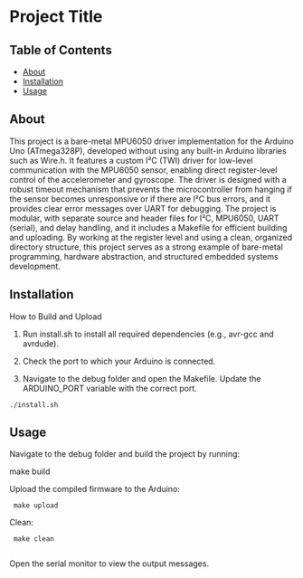 # Project Title

## Table of Contents

- [About](#about)
- [Installation](#installations)
- [Usage](#usage)

## About <a name = "about"></a>

This project is a bare-metal MPU6050 driver implementation for the Arduino Uno (ATmega328P), developed without using any built-in Arduino libraries such as Wire.h. It features a custom I²C (TWI) driver for low-level communication with the MPU6050 sensor, enabling direct register-level control of the accelerometer and gyroscope. The driver is designed with a robust timeout mechanism that prevents the microcontroller from hanging if the sensor becomes unresponsive or if there are I²C bus errors, and it provides clear error messages over UART for debugging. The project is modular, with separate source and header files for I²C, MPU6050, UART (serial), and delay handling, and it includes a Makefile for efficient building and uploading. By working at the register level and using a clean, organized directory structure, this project serves as a strong example of bare-metal programming, hardware abstraction, and structured embedded systems development.


## Installation <a name = "installations"></a>

How to Build and Upload

1. Run install.sh to install all required dependencies (e.g., avr-gcc and avrdude).

2. Check the port to which your Arduino is connected.

3. Navigate to the debug folder and open the Makefile. Update the ARDUINO_PORT variable with the correct port.

```
./install.sh

```

## Usage <a name = "usage"></a>

Navigate to the debug folder and build the project by running:

 make build 

Upload the compiled firmware to the Arduino:

```
 make upload 

```
Clean:

```
 make clean 
 
```
Open the serial monitor to view the output messages.

